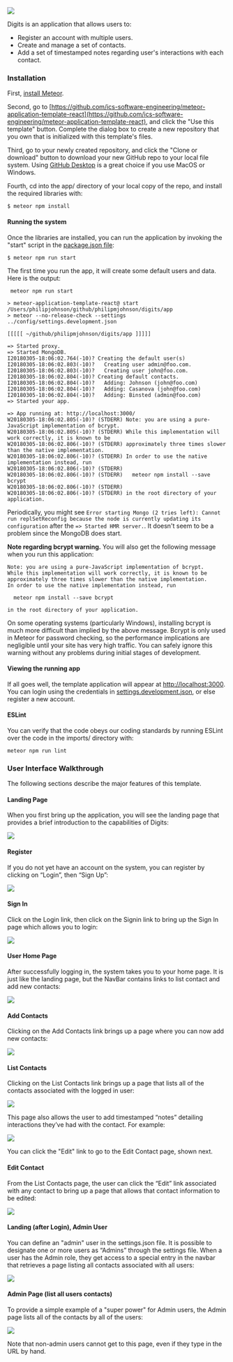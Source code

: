 <img src="doc/digits-landing-page.png">

Digits is an application that allows users to: 

  * Register an account with multiple users.
  * Create and manage a set of contacts.
  * Add a set of timestamped notes regarding user's interactions with each contact.

### Installation

First, [install Meteor](https://www.meteor.com/install).

Second, go to [https://github.com/ics-software-engineering/meteor-application-template-react](https://github.com/ics-software-engineering/meteor-application-template-react), and click the "Use this template" button. Complete the dialog box to create a new repository that you own that is initialized with this template's files.

Third, go to your newly created repository, and click the "Clone or download" button to download your new GitHub repo to your local file system.  Using [GitHub Desktop](https://desktop.github.com/) is a great choice if you use MacOS or Windows.

Fourth, cd into the app/ directory of your local copy of the repo, and install the required libraries with:

```
$ meteor npm install
```

#### Running the system

Once the libraries are installed, you can run the application by invoking the "start" script in the [package.json file](https://github.com/ics-software-engineering/meteor-application-template-react/blob/master/app/package.json):

```
$ meteor npm run start
```

The first time you run the app, it will create some default users and data. Here is the output:

```
 meteor npm run start 

> meteor-application-template-react@ start /Users/philipjohnson/github/philipmjohnson/digits/app
> meteor --no-release-check --settings ../config/settings.development.json

[[[[[ ~/github/philipmjohnson/digits/app ]]]]]

=> Started proxy.                             
=> Started MongoDB.                           
I20180305-18:06:02.764(-10)? Creating the default user(s)
I20180305-18:06:02.803(-10)?   Creating user admin@foo.com.
I20180305-18:06:02.803(-10)?   Creating user john@foo.com.
I20180305-18:06:02.804(-10)? Creating default contacts.
I20180305-18:06:02.804(-10)?   Adding: Johnson (john@foo.com)
I20180305-18:06:02.804(-10)?   Adding: Casanova (john@foo.com)
I20180305-18:06:02.804(-10)?   Adding: Binsted (admin@foo.com)
=> Started your app.

=> App running at: http://localhost:3000/
W20180305-18:06:02.805(-10)? (STDERR) Note: you are using a pure-JavaScript implementation of bcrypt.
W20180305-18:06:02.805(-10)? (STDERR) While this implementation will work correctly, it is known to be
W20180305-18:06:02.806(-10)? (STDERR) approximately three times slower than the native implementation.
W20180305-18:06:02.806(-10)? (STDERR) In order to use the native implementation instead, run
W20180305-18:06:02.806(-10)? (STDERR) 
W20180305-18:06:02.806(-10)? (STDERR)   meteor npm install --save bcrypt
W20180305-18:06:02.806(-10)? (STDERR) 
W20180305-18:06:02.806(-10)? (STDERR) in the root directory of your application.
```

Periodically, you might see `Error starting Mongo (2 tries left): Cannot run replSetReconfig because the node is currently updating its configuration` after the `=> Started HMR server.`. It doesn't seem to be a problem since the MongoDB does start.

**Note regarding bcrypt warning.** You will also get the following message when you run this application:

```
Note: you are using a pure-JavaScript implementation of bcrypt.
While this implementation will work correctly, it is known to be
approximately three times slower than the native implementation.
In order to use the native implementation instead, run

  meteor npm install --save bcrypt

in the root directory of your application.
```

On some operating systems (particularly Windows), installing bcrypt is much more difficult than implied by the above message. Bcrypt is only used in Meteor for password checking, so the performance implications are negligible until your site has very high traffic. You can safely ignore this warning without any problems during initial stages of development.

#### Viewing the running app

If all goes well, the template application will appear at [http://localhost:3000](http://localhost:3000).  You can login using the credentials in [settings.development.json](https://github.com/ics-software-engineering/meteor-application-template-react/blob/main/config/settings.development.json), or else register a new account.

#### ESLint

You can verify that the code obeys our coding standards by running ESLint over the code in the imports/ directory with:

```
meteor npm run lint
```

### User Interface Walkthrough

The following sections describe the major features of this template.

#### Landing Page

When you first bring up the application, you will see the landing page that provides a brief introduction to the capabilities of Digits:

<img src="doc/digits-landing-page.png">

#### Register

If you do not yet have an account on the system, you can register by clicking on “Login”, then “Sign Up”:

<img src="doc/digits-register-page.png">

#### Sign In

Click on the Login link, then click on the Signin link to bring up the Sign In page which allows you to login:

<img src="doc/digits-signin-page.png">

#### User Home Page

After successfully logging in, the system takes you to your home page. It is just like the landing page, but the NavBar contains links to list contact and add new contacts:

<img src="doc/digits-landing-after-login-page.png">

#### Add Contacts

Clicking on the Add Contacts link brings up a page where you can now add new contacts:

<img src="doc/digits-add-contacts.png">

#### List Contacts

Clicking on the List Contacts link brings up a page that lists all of the contacts associated with the logged in user:

<img src="doc/digits-list-contacts.png">

This page also allows the user to add timestamped “notes” detailing interactions they’ve had with the contact. For example:

<img src="doc/digits-timestamped-notes.png">

You can click the "Edit" link to go to the Edit Contact page, shown next.

#### Edit Contact

From the List Contacts page, the user can click the “Edit” link associated with any contact to bring up a page that allows that contact information to be edited:

<img src="doc/digits-edit-contact.png">

#### Landing (after Login), Admin User

You can define an "admin" user in the settings.json file. It is possible to designate one or more users as “Admins” through the settings file. When a user has the Admin role, they get access to a special entry in the navbar that retrieves a page listing all contacts associated with all users:

<img src="doc/digits-admin-landing.png">

#### Admin Page (list all users contacts)

To provide a simple example of a "super power" for Admin users, the Admin page lists all of the contacts by all of the users:

<img src="doc/digits-admin-only-page.png">

Note that non-admin users cannot get to this page, even if they type in the URL by hand.
